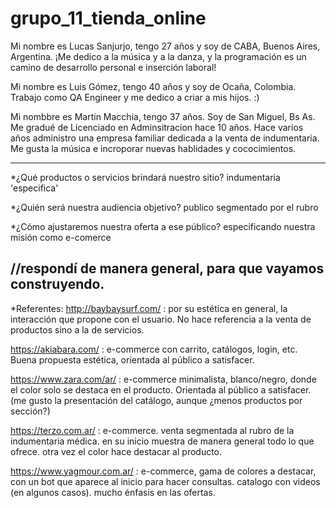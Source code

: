 # grupo_11_tienda_online
Mi nombre es Lucas Sanjurjo, tengo 27 años y soy de CABA, Buenos Aires, Argentina. ¡Me dedico a la música y a la danza, y la programación es un camino de desarrollo personal e inserción laboral! 

Mi nombre es Luis Gómez, tengo 40 años y soy de Ocaña, Colombia. Trabajo como QA Engineer y me dedico a criar a mis hijos. :) 

Mi nombbre es Martin Macchia, tengo 37 años. Soy de San Miguel, Bs As. Me gradué de Licenciado en Adminsitracion hace 10 años. Hace varios años administro una empresa familiar dedicada a la venta de indumentaria. Me gusta la música e incroporar nuevas hablidades y cococimientos. 

 --------------------------------------------
*¿Qué productos o servicios brindará nuestro sitio? 
indumentaria 'especifica' 


*¿Quién será nuestra audiencia 
objetivo? 
publico segmentado por el rubro 

 
*¿Cómo ajustaremos nuestra oferta a ese público? 
especificando nuestra misión como e-comerce 

 //respondí de manera general, para que vayamos construyendo.
 -------------------------------------------

*Referentes: 
http://baybaysurf.com/ : por su estética en general, la interacción que propone con el usuario. No hace referencia a la venta de productos sino a la de servicios. 

 
https://akiabara.com/ : e-commerce con carrito, catálogos, login, etc. Buena propuesta estética, orientada al público a satisfacer. 

 
https://www.zara.com/ar/ : e-commerce minimalista, blanco/negro, donde el color solo se destaca en el producto. Orientada al público a satisfacer. (me gusto la presentación del catálogo, aunque ¿menos productos por sección?) 


https://terzo.com.ar/ : e-commerce. venta segmentada al rubro de la indumentaria médica. en su inicio muestra de manera general todo lo que ofrece. otra vez el color hace destacar al producto. 


https://www.yagmour.com.ar/ : e-commerce, gama de colores a destacar, con un bot que aparece al inicio para hacer consultas. catalogo con videos (en algunos casos). mucho énfasis en las ofertas.
